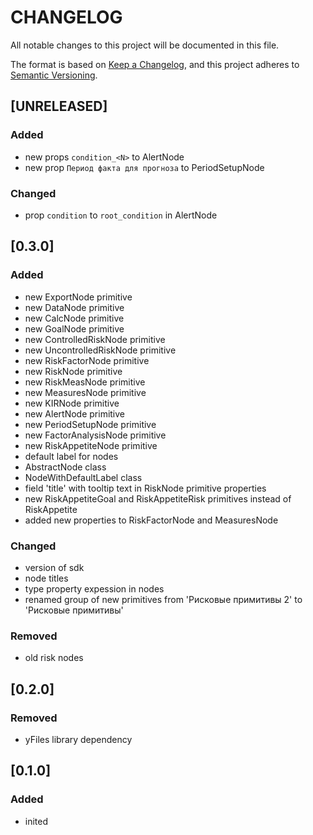 # **CHANGELOG**

All notable changes to this project will be documented in this file.

The format is based on [Keep a Changelog](https://keepachangelog.com/en/1.0.0/),
and this project adheres to [Semantic Versioning](https://semver.org/spec/v2.0.0.html).

## [UNRELEASED]

### Added

- new props `condition_<N>` to AlertNode
- new prop `Период факта для прогноза` to PeriodSetupNode

### Changed

- prop `condition` to `root_condition` in AlertNode

## [0.3.0]

### Added

- new ExportNode primitive
- new DataNode primitive
- new CalcNode primitive
- new GoalNode primitive
- new ControlledRiskNode primitive
- new UncontrolledRiskNode primitive
- new RiskFactorNode primitive
- new RiskNode primitive
- new RiskMeasNode primitive
- new MeasuresNode primitive
- new KIRNode primitive
- new AlertNode primitive
- new PeriodSetupNode primitive
- new FactorAnalysisNode primitive
- new RiskAppetiteNode primitive
- default label for nodes
- AbstractNode class
- NodeWithDefaultLabel class
- field 'title' with tooltip text in RiskNode primitive properties
- new RiskAppetiteGoal and RiskAppetiteRisk primitives instead of RiskAppetite
- added new properties to RiskFactorNode and MeasuresNode

### Changed

- version of sdk
- node titles
- type property expession in nodes
- renamed group of new primitives from 'Рисковые примитивы 2' to 'Рисковые примитивы'

### Removed

- old risk nodes

## [0.2.0]

### Removed

- yFiles library dependency

## [0.1.0]

### Added

- inited
